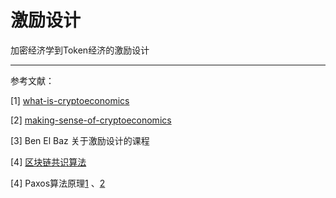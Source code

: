 # 激励设计

加密经济学到Token经济的激励设计


-----
参考文献：

\[1] [what-is-cryptoeconomics](https://blockgeeks.com/guides/what-is-cryptoeconomics/)

\[2] [making-sense-of-cryptoeconomics](https://medium.com/l4-media/making-sense-of-cryptoeconomics-5edea77e4e8d)

 \[3] Ben El Baz 关于激励设计的课程
 
 \[4] [区块链共识算法](https://blog.csdn.net/jerry81333/article/details/74303194)
 
 \[4] Paxos算法原理[1](http://www.cnblogs.com/linbingdong/p/6253479.html) 、[2](https://blog.csdn.net/xhh198781/article/details/10949697)
 
 